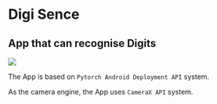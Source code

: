 # Digi Sence
## App that can recognise Digits

![](https://github.com/darkmatter18/Digi-Sence/workflows/Android%20CI/badge.svg)

The App is based on `Pytorch Android Deployment API` system.

As the camera engine, the App uses `CameraX API` system.
